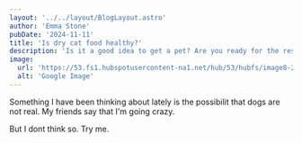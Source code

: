```yaml
---
layout: '../../layout/BlogLayout.astro'
author: 'Emma Stone'
pubDate: '2024-11-11'
title: 'Is dry cat food healthy?'
description: 'Is it a good idea to get a pet? Are you ready for the responsibility?'
image:
  url: 'https://53.fs1.hubspotusercontent-na1.net/hub/53/hubfs/image8-2.jpg?width=600&name=image8-2.jpg'
  alt: 'Google Image'
---
```


Something I have been thinking about lately is the possibilit that dogs are not real.
My friends say that I'm going crazy.

But I dont think so.
Try me.

